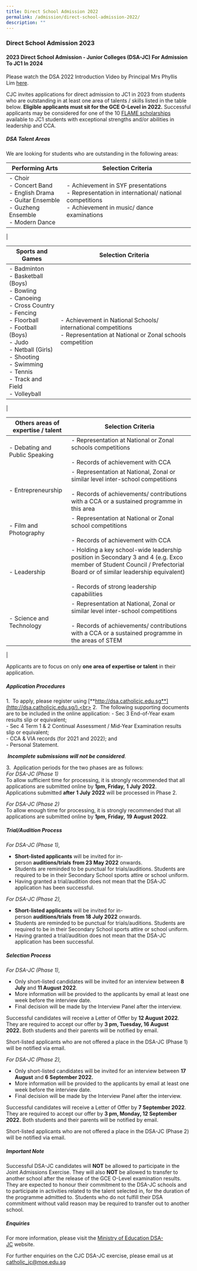 ```yaml
---
title: Direct School Admission 2022
permalink: /admission/direct-school-admission-2022/
description: ""
---
```

### **Direct School Admission 2023**
#### **2023 Direct School Admission - Junior Colleges (DSA-JC) For Admission To JC1 In 2024**

Please watch the DSA 2022 Introduction Video by Principal Mrs Phyllis Lim&nbsp;[here](https://www.youtube.com/watch?v=kTJnl17dxUU).

CJC invites applications for direct admission to JC1 in 2023 from students who are outstanding in at least one area of talents / skills listed in the table below.  **Eligible applicants must sit for the GCE O-Level in 2022.** Successful applicants may be considered for one of the 10 [FLAME scholarships](/admission/scholarships/) available to JC1 students with exceptional strengths and/or abilities in leadership and CCA.

##### **DSA Talent Areas**
We are looking for students who are outstanding in the following areas:

| Performing Arts | Selection Criteria |
|---|---|
| - Choir<br>- Concert Band<br>- English Drama<br>- Guitar Ensemble<br>- Guzheng Ensemble<br>- Modern Dance | - Achievement in SYF presentations<br>- Representation in international/ national competitions<br>- Achievement in music/ dance examinations |
|

| Sports and Games | Selection Criteria |
|---|---|
| - Badminton<br>- Basketball (Boys)<br>- Bowling<br>- Canoeing<br>- Cross Country<br>- Fencing<br>- Floorball<br>- Football (Boys)<br>- Judo<br>- Netball (Girls)<br>- Shooting<br>- Swimming<br>- Tennis<br>- Track and Field<br>- Volleyball | - Achievement in National Schools/ international competitions <br>- Representation at National or Zonal schools competition |
|

| Others areas of expertise / talent | Selection Criteria |
|---|---|
| - Debating and Public Speaking | - Representation at National or Zonal schools competitions<br><br>- Records of achievement with CCA |
| - Entrepreneurship | - Representation at National, Zonal or similar level inter-school competitions<br><br>- Records of achievements/ contributions with a CCA or a sustained programme in this area |
| - Film and Photography | - Representation at National or Zonal school competitions<br><br>- Records of achievement with CCA |
| - Leadership | - Holding a key school-wide leadership position in Secondary 3 and 4 (e.g. Exco member of Student Council / Prefectorial Board or of similar leadership equivalent)<br><br>- Records of strong leadership capabilities |
| - Science and Technology | - Representation at National, Zonal or similar level inter-school competitions<br><br>- Records of achievements/ contributions with a CCA or a sustained programme in the areas of STEM |
|

Applicants are to focus on only&nbsp;**one&nbsp;area of expertise or talent**&nbsp;in their application.

##### **Application Procedures**
1\.&nbsp; To apply, please register using&nbsp;[**http://dsa.catholicjc.edu.sg**](http://dsa.catholicjc.edu.sg/).<br>
2\.&nbsp; The following supporting documents are to be included in the online application:
\- Sec 3 End-of-Year exam results slip or equivalent;<br>
\- Sec 4 Term 1 &amp; 2 Continual Assessment / Mid-Year Examination results slip or equivalent;<br>
\- CCA &amp; VIA records (for 2021 and 2022); and<br>
\- Personal Statement.

&nbsp;**_Incomplete submissions will&nbsp;not&nbsp;be considered_**.
 
3\.&nbsp; Application periods for the two phases are as follows:<br>
_For DSA-JC (Phase 1)_<br>
To allow sufficient time for processing, it is strongly recommended that all applications are submitted online by&nbsp;**1pm, Friday,**&nbsp;**1 July**&nbsp;**2022**.<br>
Applications submitted&nbsp;**after**&nbsp;**1 July**&nbsp;**2022**&nbsp;will be processed in Phase 2.

_For DSA-JC (Phase 2)_<br>
To allow enough time for processing, it is strongly recommended that all applications are submitted online by&nbsp;**1pm,&nbsp;Friday,**&nbsp;**19**&nbsp;**August 2022**.

##### **Trial/Audition Process**
_For DSA-JC (Phase 1),_
* **Short-listed applicants**&nbsp;will be invited for in-person&nbsp;**auditions/trials**&nbsp;**from 23 May 2022**&nbsp;onwards.
* Students are reminded to be punctual for trials/auditions. Students are required to be in their Secondary School sports attire or school uniform.
* Having granted a trial/audition does not mean that the DSA-JC application has been successful.

_For DSA-JC (Phase 2),_
* **Short-listed applicants**&nbsp;will be invited for in-person&nbsp;**auditions/trials**&nbsp;**from 18 July 2022**&nbsp;onwards.
* Students are reminded to be punctual for trials/auditions. Students are required to be in their Secondary School sports attire or school uniform.&nbsp;
* Having granted a trial/audition does not mean that the DSA-JC application has been successful.

##### **Selection Process**
_For DSA-JC (Phase 1),_
* Only short-listed candidates will be invited for&nbsp;an interview between&nbsp;**8 July**&nbsp;and&nbsp;**11 August 2022**.
* More information will be provided to the applicants by email at least one week before the interview date.
* Final decision will be made by the Interview Panel&nbsp;after&nbsp;the interview.

Successful candidates will receive a Letter of Offer by&nbsp;**12 August 2022**. They are required to accept our offer by&nbsp;**3 pm, Tuesday, 16 August 2022.**&nbsp;Both students and their parents will be notified by email.

Short-listed applicants who are not offered a place in the DSA-JC (Phase 1) will be notified via email.

_For DSA-JC (Phase 2),_
* Only short-listed candidates will be invited for&nbsp;an interview between&nbsp;**17 August**&nbsp;and&nbsp;**6 September 2022.**
* More information will be provided to the applicants by email at least one week before the interview date.
* Final decision will be made by the Interview Panel&nbsp;after&nbsp;the interview.

Successful candidates will receive a Letter of Offer by&nbsp;**7 September 2022**. They are required to accept our offer by&nbsp;**3 pm, Monday, 12 September 2022.**&nbsp;Both students and their parents will be notified by email.

Short-listed applicants who are not offered a place in the DSA-JC (Phase 2) will be notified via email.

##### **Important Note**
Successful DSA-JC candidates will&nbsp;**NOT**&nbsp;be allowed to participate in the Joint Admissions Exercise. They will also&nbsp;**NOT**&nbsp;be allowed to transfer to another school after the release of the GCE O-Level examination results. They are expected to honour their commitment to the DSA-JC schools and to participate in activities related to the talent selected in, for the duration of the programme admitted to. Students who do not fulfill their DSA commitment without valid reason may be required to transfer out to another school.

##### **Enquiries**
For more information, please visit the&nbsp;[Ministry of Education DSA-JC](https://www.moe.gov.sg/post-secondary/admissions/dsa)&nbsp;website.

For further enquiries on the CJC DSA-JC exercise, please email us at [catholic\_jc@moe.edu.sg](mailto:catholic\_jc@moe.edu.sg)